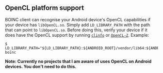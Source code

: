 ## OpenCL platform support

BOINC client can recognise your Android device's OpenCL capabilities if your device has `libOpenCL.so`. Simply add `LD_LIBRARY_PATH` with the path that can point to `libOpenCL.so`. Before doing this, verify your device if it does have the OpenCL support by running [`clinfo`](https://github.com/Oblomov/clinfo) or [`OpenCL-Z`](https://play.google.com/store/apps/details?id=com.robertwgh.opencl_z_android&hl=en). Example:

    $ LD_LIBRARY_PATH="${LD_LIBRARY_PATH}:${ANDROID_ROOT}/vendor/lib64:${ANDROID_ROOT}/vendor/lib64/egl" boinc

<b>Note: Currently no projects that I am aware of uses OpenCL on Android devices. You don't need to do this.</b>